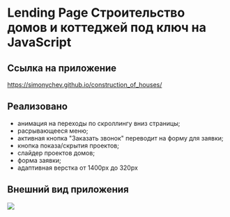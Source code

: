<h1>Lending Page Строительство домов и коттеджей под ключ на JavaScript</h1>

<h2>Ссылка на приложение</h2>

https://simonychev.github.io/construction_of_houses/

<h2>Реализовано</h2>

- анимация на переходы по скроллингу вниз страницы;
- расрывающееся меню;
- активная кнопка "Заказать звонок" переводит на форму для заявки;
- кнопка показа/скрытия проектов;
- слайдер проектов домов;
- форма заявки;
- адаптивная верстка от 1400px до 320px

<h2>Внешний вид приложения</h2>
<img src="https://github.com/simonychev/construction_of_houses/blob/main/images/house333.png">
